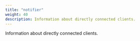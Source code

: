 ```yaml
---
title: "notifier"
weight: 40
description: Information about directly connected clients.
---
```


Information about directly connected clients.
